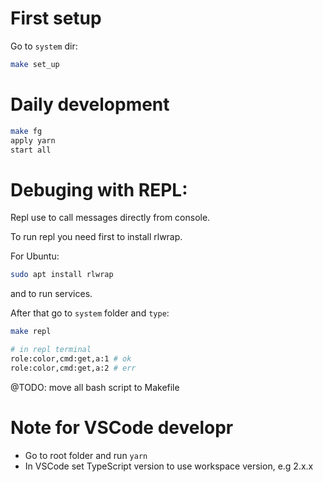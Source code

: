 # First setup

Go to `system` dir:

```bash
make set_up
```

# Daily development

```bash
make fg
apply yarn
start all
```

# Debuging with REPL:

Repl use to call messages directly from console.

To run repl you need first to install rlwrap.

For Ubuntu:

```bash
sudo apt install rlwrap
```

and to run services.

After that go to `system` folder and `type`:

```bash
make repl

# in repl terminal
role:color,cmd:get,a:1 # ok
role:color,cmd:get,a:2 # err
```

@TODO: move all bash script to Makefile

# Note for VSCode developr

- Go to root folder and run `yarn`
- In VSCode set TypeScript version to use workspace version, e.g 2.x.x
